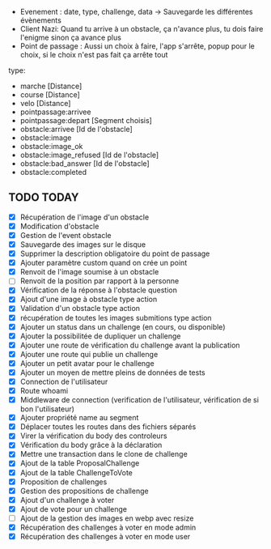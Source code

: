 - Evenement : date, type, challenge, data -> Sauvegarde les différentes évènements
- Client Nazi: Quand tu arrive à un obstacle, ça n'avance plus, tu dois faire l'enigme sinon ça avance plus
- Point de passage : Aussi un choix à faire, l'app s'arrête, popup pour le choix, si le choix n'est pas fait ça arrête tout


type:
- marche [Distance]
- course [Distance]
- velo [Distance]
- pointpassage:arrivee
- pointpassage:depart [Segment choisis]
- obstacle:arrivee [Id de l'obstacle]
- obstacle:image
- obstacle:image_ok
- obstacle:image_refused [Id de l'obstacle]
- obstacle:bad_answer [Id de l'obstacle]
- obstacle:completed

## TODO TODAY
- [x] Récupération de l'image d'un obstacle
- [x] Modification d'obstacle
- [x] Gestion de l'event obstacle
- [x] Sauvegarde des images sur le disque
- [x] Supprimer la description obligatoire du point de passage
- [x] Ajouter paramètre custom quand on crée un point
- [x] Renvoit de l'image soumise à un obstacle
- [ ] Renvoit de la position par rapport à la personne
- [x] Vérification de la réponse à l'obstacle question
- [x] Ajout d'une image à obstacle type action
- [x] Validation d'un obstacle type action
- [x] récupération de toutes les images submitions type action
- [x] Ajouter un status dans un challenge (en cours, ou disponible)
- [x] Ajouter la possibilitée de dupliquer un challenge
- [x] Ajouter une route de vérification du challenge avant la publication
- [x] Ajouter une route qui publie un challenge
- [x] Ajouter un petit avatar pour le challenge
- [x] Ajouter un moyen de mettre pleins de données de tests
- [x] Connection de l'utilisateur
- [x] Route whoami
- [x] Middleware de connection (verification de l'utilisateur, vérification de si bon l'utilisateur)
- [x] Ajouter propriété name au segment
- [x] Déplacer toutes les routes dans des fichiers séparés
- [x] Virer la vérification du body des controleurs
- [x] Vérification du body grâce à la déclaration
- [x] Mettre une transaction dans le clone de challenge
- [x] Ajout de la table ProposalChallenge
- [x] Ajout de la table ChallengeToVote
- [x] Proposition de challenges
- [x] Gestion des propositions de challenge
- [x] Ajout d'un challenge à voter
- [x] Ajout de vote pour un challenge
- [ ] Ajout de la gestion des images en webp avec resize
- [x] Récupération des challenges à voter en mode admin
- [x] Récupération des challenges à voter en mode user